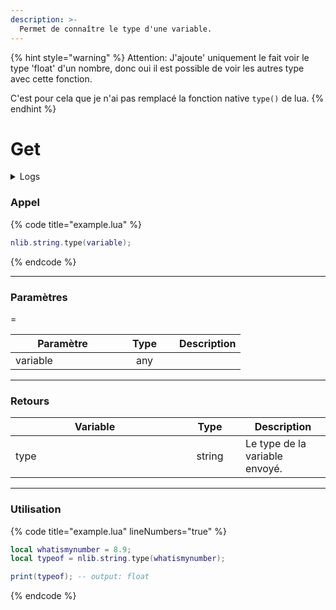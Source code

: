 ```yaml
---
description: >-
  Permet de connaître le type d'une variable.
---
```


{% hint style="warning" %}
Attention: J'ajoute' uniquement le fait voir le type 'float' d'un nombre, donc oui il est possible de voir les autres type avec cette fonction.

C'est pour cela que je n'ai pas remplacé la fonction native `type()` de lua.
{% endhint %}

# Get

<details>
  <summary>Logs</summary>

  Ajoutée en **v0.1.2**
</details>

### Appel

{% code title="example.lua" %}
```lua
nlib.string.type(variable);
```
{% endcode %}

***

### Paramètres

<table>
    <thead>
        <tr>
            <th width="151" align="center">Paramètre</th>
            <th width="79" align="center">Type</th>
            <th align="center">Description</th>
        </tr>
    </thead>
    <tbody>
        <tr>
            <td>variable</td>
            <td align="center">any</td>
            <td></td>
        </tr>=
    </tbody>
</table>

***

### Retours

<table>
    <thead>
        <tr>
            <th width="254" align="center">Variable</th>
            <th width="82" align="center">Type</th>
            <th align="center">Description</th>
        </tr>
    </thead>
    <tbody>
        <tr>
            <td>type</td>
            <td align="center">string</td>
            <td>Le type de la variable envoyé.</td>
        </tr>
    </tbody>
</table>

***

### Utilisation

{% code title="example.lua" lineNumbers="true" %}
```lua
local whatismynumber = 8.9;
local typeof = nlib.string.type(whatismynumber);

print(typeof); -- output: float
```
{% endcode %}